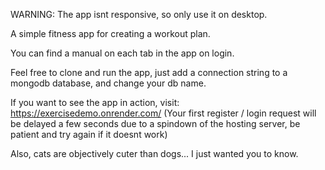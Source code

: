 WARNING: The app isnt responsive, so only use it on desktop.

A simple fitness app for creating a workout plan.

You can find a manual on each tab in the app on login.

Feel free to clone and run the app, just add a connection string to a mongodb database, and change your db name.

If you want to see the app in action, visit: https://exercisedemo.onrender.com/ (Your first register / login request will be delayed a few seconds due to a spindown of the hosting server, be patient and try again if it doesnt work)

Also, cats are objectively cuter than dogs... I just wanted you to know.
